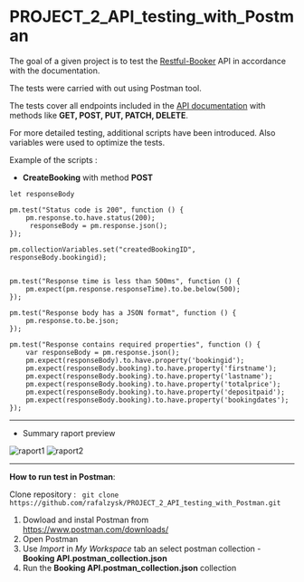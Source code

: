 # PROJECT_2_API_testing_with_Postman

The goal of a given project is to test the [Restful-Booker](https://restful-booker.herokuapp.com/) API in accordance with the documentation.   

The tests were carried with out using Postman tool. 

The tests cover all endpoints included in the [API documentation](https://restful-booker.herokuapp.com/apidoc/index.html) with methods like **GET, POST, PUT, PATCH, DELETE**.

For more detailed testing, additional scripts have been introduced. Also variables were used to optimize the tests.

Example of the scripts : 

- **CreateBooking** with method **POST** 

```
let responseBody

pm.test("Status code is 200", function () {
    pm.response.to.have.status(200);
     responseBody = pm.response.json();
});

pm.collectionVariables.set("createdBookingID", responseBody.bookingid);


pm.test("Response time is less than 500ms", function () {
    pm.expect(pm.response.responseTime).to.be.below(500);
});

pm.test("Response body has a JSON format", function () {
    pm.response.to.be.json;
});

pm.test("Response contains required properties", function () {
    var responseBody = pm.response.json();
    pm.expect(responseBody).to.have.property('bookingid');
    pm.expect(responseBody.booking).to.have.property('firstname');
    pm.expect(responseBody.booking).to.have.property('lastname');
    pm.expect(responseBody.booking).to.have.property('totalprice');
    pm.expect(responseBody.booking).to.have.property('depositpaid');
    pm.expect(responseBody.booking).to.have.property('bookingdates');
});
```
--------------------------------------------------------------------------
- Summary raport preview
  
![raport1](https://github.com/user-attachments/assets/1d6f2f23-20d6-44d4-8bbc-c30cc9190684)
![raport2](https://github.com/user-attachments/assets/cb6d520c-e3d7-4ade-a57e-907610ee0a88)


--------------------------------------------------------------------------
**How to run test in Postman**: 

 Clone repository :
 ``` git clone https://github.com/rafalzysk/PROJECT_2_API_testing_with_Postman.git```

1. Dowload and instal Postman from https://www.postman.com/downloads/
2. Open Postman
3. Use  *Import* in *My Workspace* tab an select postman collection - **Booking API.postman_collection.json**
4. Run the **Booking API.postman_collection.json** collection 



